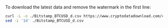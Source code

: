 To download the latest data and remove the watermark in the first line:
```bash
curl -L -o ./Bitstamp_BTCUSD_d.csv https://www.cryptodatadownload.com/cdd/Bitstamp_BTCUSD_d.csv
sed -i '1d' ./Bitstamp_BTCUSD_d.csv
```
